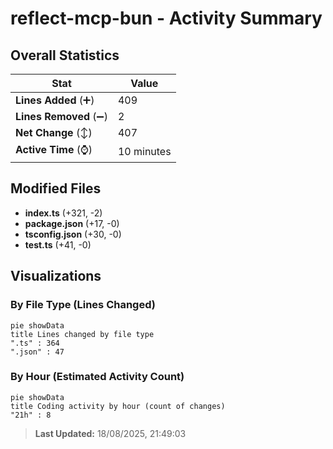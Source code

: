 # reflect-mcp-bun - Activity Summary 

## Overall Statistics

| Stat                   | Value                                                             |
| ---------------------- | ----------------------------------------------------------------- |
| **Lines Added** (➕)   | 409                                          |
| **Lines Removed** (➖) | 2                                        |
| **Net Change** (↕)    | 407                |
| **Active Time** (⌚)   | 10 minutes |


## Modified Files
- **index.ts** (+321, -2)
- **package.json** (+17, -0)
- **tsconfig.json** (+30, -0)
- **test.ts** (+41, -0)

## Visualizations

### By File Type (Lines Changed)

```mermaid
pie showData
title Lines changed by file type
".ts" : 364
".json" : 47
```

### By Hour (Estimated Activity Count)

```mermaid
pie showData
title Coding activity by hour (count of changes)
"21h" : 8
```


> **Last Updated:** 18/08/2025, 21:49:03